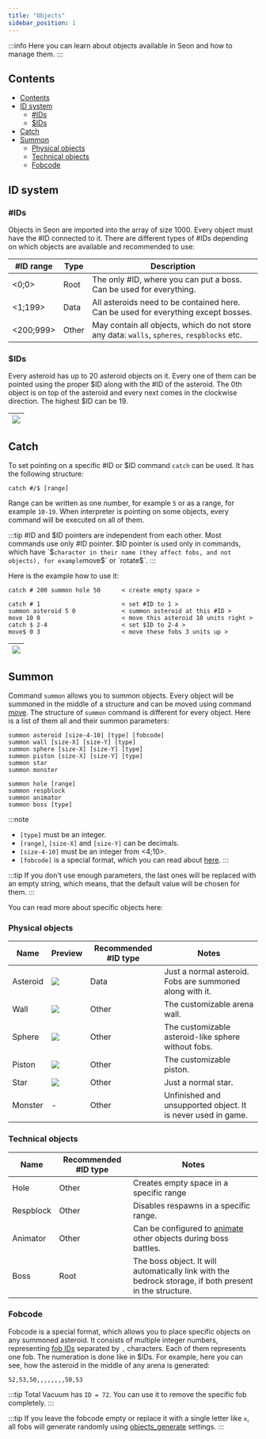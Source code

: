 ```yaml
---
title: "Objects"
sidebar_position: 1
---
```


:::info
Here you can learn about objects available in Seon and how to manage them.
:::

## Contents

- [Contents](#contents)
- [ID system](#id-system)
  - [#IDs](#ids)
  - [$IDs](#ids-1)
- [Catch](#catch)
- [Summon](#summon)
  - [Physical objects](#physical-objects)
  - [Technical objects](#technical-objects)
  - [Fobcode](#fobcode)

## ID system

### #IDs

Objects in Seon are imported into the array of size 1000. Every
object must have the #ID connected to it. There are different types of #IDs
depending on which objects are available and recommended to use:

| #ID range | Type  | Description                                                                                 |
| --------- | ----- | ------------------------------------------------------------------------------------------- |
| <0;0>     | Root  | The only #ID, where you can put a boss. Can be used for everything.                         |
| <1;199>   | Data  | All asteroids need to be contained here. Can be used for everything except bosses.          |
| <200;999> | Other | May contain all objects, which do not store any data: `walls`, `spheres`, `respblocks` etc. |

### $IDs

Every asteroid has up to 20 asteroid objects on it. Every one of them can be pointed using the proper $ID along
with the #ID of the asteroid. The 0th object is on top of the asteroid and every next comes in the clockwise
direction. The highest $ID can be 19.

| ![](/img/seon/SIDs.png) |
| ----------------------- |

## Catch

To set pointing on a specific #ID or $ID command `catch` can be used.
It has the following structure:

```text
catch #/$ [range]
```

Range can be written as one number, for example `5` or as a range, for example `10-19`.
When interpreter is pointing on some objects, every command will be executed on all of them.

:::tip
#ID and $ID pointers are independent from each other. Most commands use only #ID pointer.
$ID pointer is used only in commands, which have `$` character in their name (they affect fobs, and not objects), for example
`move$` or `rotate$`.
:::

Here is the example how to use it:

```text showLineNumbers
catch # 200 summon hole 50      < create empty space >
	
catch # 1                       < set #ID to 1 >
summon asteroid 5 0             < summon asteroid at this #ID >
move 10 0                       < move this asteroid 10 units right >
catch $ 2-4                     < set $ID to 2-4 >
move$ 0 3                       < move these fobs 3 units up >
```

| ![](/img/seon/catch.png) |
| ------------------------ |

## Summon

Command `summon` allows you to summon objects. Every object will be summoned
in the middle of a structure and can be moved using command [move](./Transformations#move).
The structure of `summon` command is different for every object. Here is a list of them all and their
summon parameters:

```text showLineNumbers
summon asteroid [size-4-10] [type] [fobcode]
summon wall [size-X] [size-Y] [type]
summon sphere [size-X] [size-Y] [type]
summon piston [size-X] [size-Y] [type]
summon star
summon monster

summon hole [range]
summon respblock
summon animator
summon boss [type]
```

:::note
+ `[type]` must be an integer.
+ `[range]`, `[size-X]` and `[size-Y]` can be decimals.
+ `[size-4-10]` must be an integer from <4;10>.
+ `[fobcode]` is a special format, which you can read about [here](#fobcode).
:::

:::tip
If you don't use enough parameters, the last ones will be replaced with an empty string, which means, that
the default value will be chosen for them.
:::

You can read more about specific objects here:

### Physical objects

| Name     | Preview                     | Recommended #ID type | Notes                                                        |
| -------- | --------------------------- | -------------------- | ------------------------------------------------------------ |
| Asteroid | ![](/img/seon/asteroid.png) | Data                 | Just a normal asteroid. Fobs are summoned along with it.     |
| Wall     | ![](/img/seon/wall.png)     | Other                | The customizable arena wall.                                 |
| Sphere   | ![](/img/seon/sphere.png)   | Other                | The customizable asteroid-like sphere without fobs.          |
| Piston   | ![](/img/seon/piston.png)   | Other                | The customizable piston.                                     |
| Star     | ![](/img/seon/star.png)     | Other                | Just a normal star.                                          |
| Monster  | -                           | Other                | Unfinished and unsupported object. It is never used in game. |

### Technical objects

| Name      | Recommended #ID type | Notes                                                                                                   |
| --------- | -------------------- | ------------------------------------------------------------------------------------------------------- |
| Hole      | Other                | Creates empty space in a specific range                                                                 |
| Respblock | Other                | Disables respawns in a specific range.                                                                  |
| Animator  | Other                | Can be configured to [animate](./BossAnimations) other objects during boss battles.                     |
| Boss      | Root                 | The boss object. It will automatically link with the bedrock storage, if both present in the structure. |

### Fobcode

Fobcode is a special format, which allows you to place specific objects on
any summoned asteroid. It consists of multiple integer numbers,
representing [fob IDs](../GameData/ItemsAndObjects) separated by `,` characters.
Each of them represents one fob. The numeration is done like in $IDs. For example, here
you can see, how the asteroid in the middle of any arena is generated:

```text
52,53,50,,,,,,,,50,53
```

:::tip
Total Vacuum has `ID = 72`. You can use it to remove the specific fob completely.
:::

:::tip
If you leave the fobcode empty or replace it with a single letter like `x`, all fobs will generate randomly using [objects_generate](../DatapackInfo/ObjectsGenerate) settings.
:::
